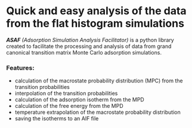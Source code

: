 # Quick and easy analysis of the data from the flat histogram simulations

***ASAF** (Adsorption Simulation Analysis Facilitator)* is a python library created to facilitate the processing and
analysis of data from grand canonical transition matrix Monte Carlo adsorption simulations.

### Features:

- calculation of the macrostate probability distribution (MPC) from the transition probabilities
- interpolation of the transition probabilities
- calculation of the adsorption isotherm from the MPD
- calculation of the free energy from the MPD
- temperature extrapolation of the macrostate probability distribution
- saving the isotherms to an AIF file
